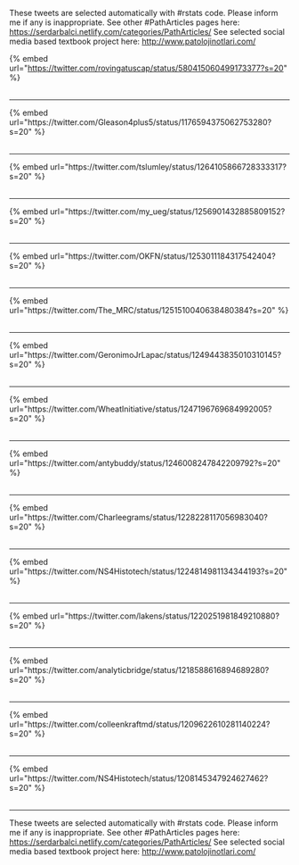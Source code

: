 

These tweets are selected automatically with #rstats code. Please inform me if any is inappropriate.
See other #PathArticles pages here: https://serdarbalci.netlify.com/categories/PathArticles/ 
See selected social media based textbook project here: http://www.patolojinotlari.com/

{% embed url="https://twitter.com/rovingatuscap/status/580415060499173377?s=20" %}<br>
<br>
<hr>
{% embed url="https://twitter.com/Gleason4plus5/status/1176594375062753280?s=20" %}<br>
<br>
<hr>
{% embed url="https://twitter.com/tslumley/status/1264105866728333317?s=20" %}<br>
<br>
<hr>
{% embed url="https://twitter.com/my_ueg/status/1256901432885809152?s=20" %}<br>
<br>
<hr>
{% embed url="https://twitter.com/OKFN/status/1253011184317542404?s=20" %}<br>
<br>
<hr>
{% embed url="https://twitter.com/The_MRC/status/1251510040638480384?s=20" %}<br>
<br>
<hr>
{% embed url="https://twitter.com/GeronimoJrLapac/status/1249443835010310145?s=20" %}<br>
<br>
<hr>
{% embed url="https://twitter.com/WheatInitiative/status/1247196769684992005?s=20" %}<br>
<br>
<hr>
{% embed url="https://twitter.com/antybuddy/status/1246008247842209792?s=20" %}<br>
<br>
<hr>
{% embed url="https://twitter.com/Charleegrams/status/1228228117056983040?s=20" %}<br>
<br>
<hr>
{% embed url="https://twitter.com/NS4Histotech/status/1224814981134344193?s=20" %}<br>
<br>
<hr>
{% embed url="https://twitter.com/lakens/status/1220251981849210880?s=20" %}<br>
<br>
<hr>
{% embed url="https://twitter.com/analyticbridge/status/1218588616894689280?s=20" %}<br>
<br>
<hr>
{% embed url="https://twitter.com/colleenkraftmd/status/1209622610281140224?s=20" %}<br>
<br>
<hr>
{% embed url="https://twitter.com/NS4Histotech/status/1208145347924627462?s=20" %}<br>
<br>
<hr>


These tweets are selected automatically with #rstats code. Please inform me if any is inappropriate.
See other #PathArticles pages here: https://serdarbalci.netlify.com/categories/PathArticles/ 
See selected social media based textbook project here: http://www.patolojinotlari.com/
